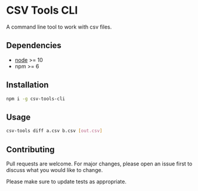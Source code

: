 # CSV Tools CLI

A command line tool to work with csv files.
## Dependencies

- [node](https://nodejs.org/en/) >= 10
- npm >= 6

## Installation

```bash
npm i -g csv-tools-cli
```

## Usage

```bash
csv-tools diff a.csv b.csv [out.csv]
```

## Contributing
Pull requests are welcome. For major changes, please open an issue first to discuss what you would like to change.

Please make sure to update tests as appropriate.
